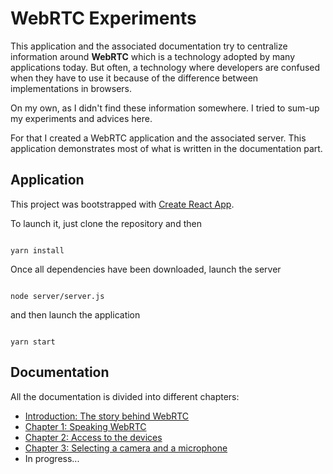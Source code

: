 # WebRTC Experiments

This application and the associated documentation try to centralize information around **WebRTC** which is a technology adopted by many applications today. But often, a technology where developers are confused when they have to use it because of the difference between implementations in browsers.

On my own, as I didn't find these information somewhere. I tried to sum-up my experiments and advices here.

For that I created a WebRTC application and the associated server. This application demonstrates most of what is written in the documentation part.

## Application

This project was bootstrapped with [Create React App](https://github.com/facebook/create-react-app).

To launch it, just clone the repository and then

```shell

yarn install

```

Once all dependencies have been downloaded, launch the server

```shell

node server/server.js

```

and then launch the application

```shell

yarn start

```

## Documentation

All the documentation is divided into different chapters:

-   [Introduction: The story behind WebRTC](./documentation/Story%20behind%webrtc.md)
-   [Chapter 1: Speaking WebRTC](./documentation/speaking%20webrtc.md)
-   [Chapter 2: Access to the devices](./documentation/Access%20to%20devices.md)
-   [Chapter 3: Selecting a camera and a microphone](./documentation/Selecting%20devices.md)
-   In progress...
